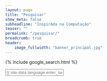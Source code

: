 ```yaml
---
layout: page
title: "Pesquisar"
show_meta: false
subheadline: "InspirAda na Computação"
teaser: ""
permalink: "/pesquisar/"
breadcrumb: true
header:
    image_fullwidth: "banner_principal.jpg"
---
```


{% include google_search.html %}

<form style="padding-bottom: 200px;" onsubmit="google_search()" >
  <input type="text" id="google-search" placeholder="{{ site.data.language.enter_search_term }}">
</form>